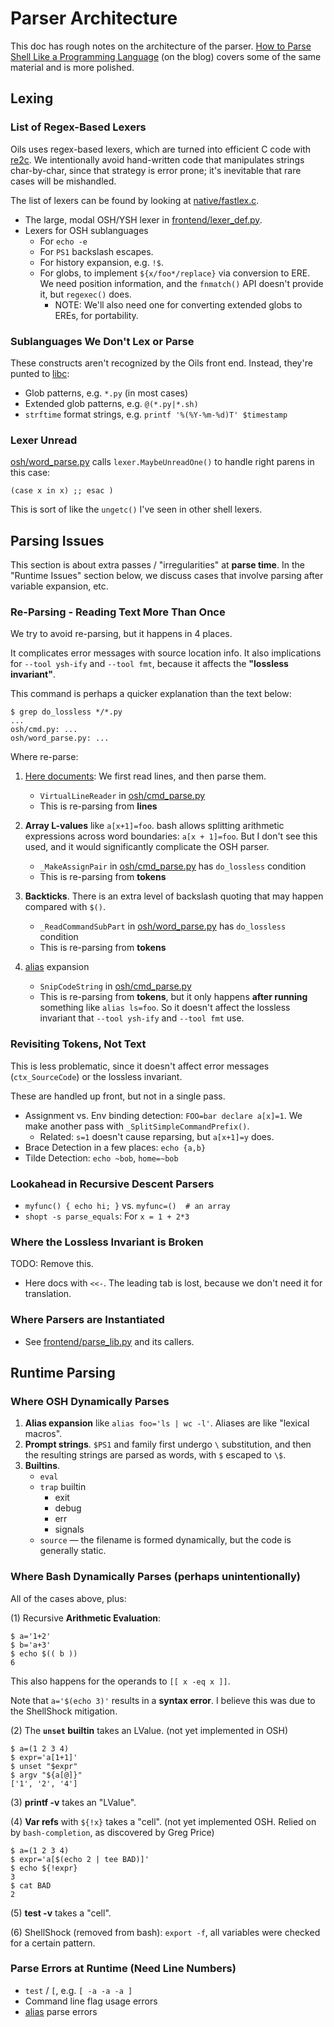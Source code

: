 Parser Architecture
===================

This doc has rough notes on the architecture of the parser.  [How to Parse
Shell Like a Programming Language][parse-shell] (on the blog) covers some of
the same material and is more polished.

<div id="toc">
</div>

## Lexing

[parse-shell]: https://www.oilshell.org/blog/2019/02/07.html

### List of Regex-Based Lexers

Oils uses regex-based lexers, which are turned into efficient C code with
[re2c]($xref).  We intentionally avoid hand-written code that manipulates
strings char-by-char, since that strategy is error prone; it's inevitable that
rare cases will be mishandled.

The list of lexers can be found by looking at [native/fastlex.c]($oils-src).

- The large, modal OSH/YSH lexer in [frontend/lexer_def.py]($oils-src).
- Lexers for OSH sublanguages
  - For `echo -e`
  - For `PS1` backslash escapes.
  - For history expansion, e.g. `!$`.
  - For globs, to implement `${x/foo*/replace}` via conversion to ERE.  We need
    position information, and the `fnmatch()` API doesn't provide it, but
    `regexec()` does.
    - NOTE: We'll also need one for converting extended globs to EREs, for
      portability.

[re2c]: http://re2c.org/

### Sublanguages We Don't Lex or Parse

These constructs aren't recognized by the Oils front end.  Instead, they're
punted to [libc]($xref):

- Glob patterns, e.g. `*.py` (in most cases)
- Extended glob patterns, e.g. `@(*.py|*.sh)`
- `strftime` format strings, e.g. `printf '%(%Y-%m-%d)T' $timestamp`

### Lexer Unread

[osh/word_parse.py]($oils-src) calls `lexer.MaybeUnreadOne()` to handle right
parens in this case:

```
(case x in x) ;; esac )
```

This is sort of like the `ungetc()` I've seen in other shell lexers.

## Parsing Issues

This section is about extra passes / "irregularities" at **parse time**.  In
the "Runtime Issues" section below, we discuss cases that involve parsing after
variable expansion, etc.

### Re-Parsing - Reading Text More Than Once

We try to avoid re-parsing, but it happens in 4 places.

It complicates error messages with source location info.  It also implications
for `--tool ysh-ify` and `--tool fmt`, because it affects the **"lossless invariant"**.

This command is perhaps a quicker explanation than the text below:

    $ grep do_lossless */*.py
    ...
    osh/cmd.py: ...
    osh/word_parse.py: ...

Where re-parse:

1. [Here documents]($xref:here-doc):  We first read lines, and then parse them.
   - `VirtualLineReader` in [osh/cmd_parse.py]($oils-src)
   - This is re-parsing from **lines**

2. **Array L-values** like `a[x+1]=foo`.  bash allows splitting arithmetic
   expressions across word boundaries: `a[x + 1]=foo`.  But I don't see this
   used, and it would significantly complicate the OSH parser.
   - `_MakeAssignPair` in [osh/cmd_parse.py]($oils-src) has `do_lossless` condition
   - This is re-parsing from **tokens**

3. **Backticks**.  There is an extra level of backslash quoting that may happen
   compared with `$()`.
   - `_ReadCommandSubPart` in [osh/word_parse.py]($oils-src) has `do_lossless`
     condition
   - This is re-parsing from **tokens**

4. [alias]($help) expansion
    - `SnipCodeString` in [osh/cmd_parse.py]($oils-src)
   - This is re-parsing from **tokens**, but it only happens **after running**
     something like `alias ls=foo`.  So it doesn't affect the lossless
     invariant that `--tool ysh-ify` and `--tool fmt` use.

### Revisiting Tokens, Not Text

This is less problematic, since it doesn't affect error messages
(`ctx_SourceCode`) or the lossless invariant.

These are handled up front, but not in a single pass.

- Assignment vs. Env binding detection: `FOO=bar declare a[x]=1`.
  We make another pass with `_SplitSimpleCommandPrefix()`.
  - Related: `s=1` doesn't cause reparsing, but `a[x+1]=y` does.
- Brace Detection in a few places: `echo {a,b}`
- Tilde Detection: `echo ~bob`, `home=~bob`

### Lookahead in Recursive Descent Parsers

- `myfunc() { echo hi; }` vs.  `myfunc=()  # an array`
- `shopt -s parse_equals`: For `x = 1 + 2*3`

### Where the Lossless Invariant is Broken

TODO: Remove this.

- Here docs with `<<-`.  The leading tab is lost, because we don't need it for
  translation.

### Where Parsers are Instantiated

- See [frontend/parse_lib.py]($oils-src) and its callers.

## Runtime Parsing

### Where OSH Dynamically Parses

1. **Alias expansion** like `alias foo='ls | wc -l'`.  Aliases are like
"lexical macros".
2. **Prompt strings**.  `$PS1` and family first undergo `\` substitution, and
then the resulting strings are parsed as words, with `$` escaped to `\$`.
3. **Builtins**.
   - `eval` 
   - `trap` builtin
     - exit
     - debug
     - err
     - signals
   - `source` — the filename is formed dynamically, but the code is generally
     static.

### Where Bash Dynamically Parses (perhaps unintentionally)

All of the cases above, plus:

(1) Recursive **Arithmetic Evaluation**:

```sh-prompt
$ a='1+2'
$ b='a+3'
$ echo $(( b ))
6
```

This also happens for the operands to `[[ x -eq x ]]`.

Note that `a='$(echo 3)'` results in a **syntax error**.  I believe this was
due to the ShellShock mitigation.

(2) The **`unset` builtin** takes an LValue.  (not yet implemented in OSH)

```sh-prompt
$ a=(1 2 3 4)
$ expr='a[1+1]'
$ unset "$expr"
$ argv "${a[@]}"
['1', '2', '4']
```

(3) **printf -v** takes an "LValue".

(4) **Var refs** with `${!x}` takes a "cell".  (not yet implemented OSH.
Relied on by `bash-completion`, as discovered by Greg Price)

```sh-prompt
$ a=(1 2 3 4)
$ expr='a[$(echo 2 | tee BAD)]'
$ echo ${!expr}
3
$ cat BAD
2
```

(5) **test -v** takes a "cell".

(6) ShellShock (removed from bash): `export -f`, all variables were checked for
a certain pattern.

### Parse Errors at Runtime (Need Line Numbers)

- `test` / `[`, e.g. `[ -a -a -a ]`
- Command line flag usage errors
- [alias]($help) parse errors
